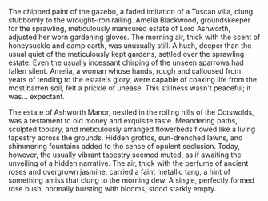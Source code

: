 The chipped paint of the gazebo, a faded imitation of a Tuscan villa, clung stubbornly to the wrought-iron railing.  Amelia Blackwood, groundskeeper for the sprawling, meticulously manicured estate of Lord Ashworth, adjusted her worn gardening gloves.  The morning air, thick with the scent of honeysuckle and damp earth, was unusually still.  A hush, deeper than the usual quiet of the meticulously kept gardens, settled over the sprawling estate.  Even the usually incessant chirping of the unseen sparrows had fallen silent.  Amelia, a woman whose hands, rough and calloused from years of tending to the estate's glory, were capable of coaxing life from the most barren soil, felt a prickle of unease.  This stillness wasn't peaceful; it was… expectant.

The estate of Ashworth Manor, nestled in the rolling hills of the Cotswolds, was a testament to old money and exquisite taste.  Meandering paths, sculpted topiary, and meticulously arranged flowerbeds flowed like a living tapestry across the grounds.  Hidden grottos, sun-drenched lawns, and shimmering fountains added to the sense of opulent seclusion.  Today, however, the usually vibrant tapestry seemed muted, as if awaiting the unveiling of a hidden narrative.  The air, thick with the perfume of ancient roses and overgrown jasmine, carried a faint metallic tang, a hint of something amiss that clung to the morning dew.  A single, perfectly formed rose bush, normally bursting with blooms, stood starkly empty.
